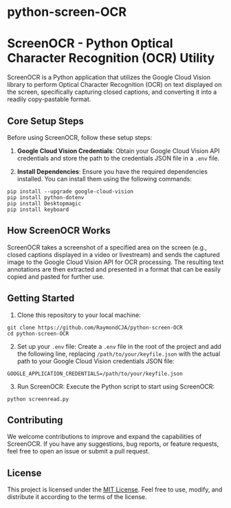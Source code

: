 # python-screen-OCR
# ScreenOCR - Python Optical Character Recognition (OCR) Utility

ScreenOCR is a Python application that utilizes the Google Cloud Vision library to perform Optical Character Recognition (OCR) on text displayed on the screen, specifically capturing closed captions, and converting it into a readily copy-pastable format.

## Core Setup Steps

Before using ScreenOCR, follow these setup steps:

1. **Google Cloud Vision Credentials**: Obtain your Google Cloud Vision API credentials and store the path to the credentials JSON file in a `.env` file.

2. **Install Dependencies**: Ensure you have the required dependencies installed. You can install them using the following commands:

```
pip install --upgrade google-cloud-vision
pip install python-dotenv
pip install Desktopmagic
pip install keyboard
```

## How ScreenOCR Works

ScreenOCR takes a screenshot of a specified area on the screen (e.g., closed captions displayed in a video or livestream) and sends the captured image to the Google Cloud Vision API for OCR processing. The resulting text annotations are then extracted and presented in a format that can be easily copied and pasted for further use.

## Getting Started

1. Clone this repository to your local machine:

```
git clone https://github.com/RaymondCJA/python-screen-OCR
cd python-screen-OCR
```


2. Set up your `.env` file: Create a `.env` file in the root of the project and add the following line, replacing `/path/to/your/keyfile.json` with the actual path to your Google Cloud Vision credentials JSON file:

```
GOOGLE_APPLICATION_CREDENTIALS=/path/to/your/keyfile.json
```

3. Run ScreenOCR: Execute the Python script to start using ScreenOCR:

```
python screenread.py
```

## Contributing

We welcome contributions to improve and expand the capabilities of ScreenOCR. If you have any suggestions, bug reports, or feature requests, feel free to open an issue or submit a pull request.

## License

This project is licensed under the [MIT License](https://opensource.org/license/mit/). Feel free to use, modify, and distribute it according to the terms of the license.
